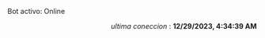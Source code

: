<p>Bot activo: Online</p>
<p align="right"><i>ultima coneccion</i> : <b>12/29/2023, 4:34:39 AM</b></p>
